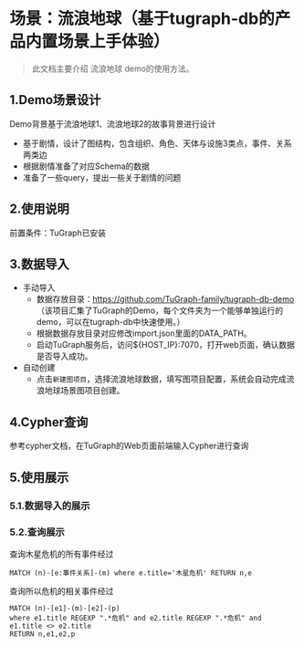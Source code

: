 # 场景：流浪地球（基于tugraph-db的产品内置场景上手体验）

> 此文档主要介绍 流浪地球 demo的使用方法。

## 1.Demo场景设计

Demo背景基于流浪地球1、流浪地球2的故事背景进行设计

- 基于剧情，设计了图结构，包含组织、角色、天体与设施3类点，事件、关系两类边
- 根据剧情准备了对应Schema的数据
- 准备了一些query，提出一些关于剧情的问题

## 2.使用说明

前置条件：TuGraph已安装

## 3.数据导入

- 手动导入
  - 数据存放目录：https://github.com/TuGraph-family/tugraph-db-demo （该项目汇集了TuGraph的Demo，每个文件夹为一个能够单独运行的demo，可以在tugraph-db中快速使用。）
  - 根据数据存放目录对应修改import.json里面的DATA_PATH。
  - 启动TuGraph服务后，访问${HOST_IP}:7070，打开web页面，确认数据是否导入成功。
- 自动创建
    - 点击`新建图项目`，选择流浪地球数据，填写图项目配置，系统会自动完成流浪地球场景图项目创建。

## 4.Cypher查询

参考cypher文档，在TuGraph的Web页面前端输入Cypher进行查询

## 5.使用展示

### 5.1.数据导入的展示

### 5.2.查询展示
查询木星危机的所有事件经过

```
MATCH (n)-[e:事件关系]-(m) where e.title='木星危机' RETURN n,e
```

查询所以危机的相关事件经过

```cypher
MATCH (n)-[e1]-(m)-[e2]-(p)
where e1.title REGEXP ".*危机" and e2.title REGEXP ".*危机" and e1.title <> e2.title
RETURN n,e1,e2,p
```
